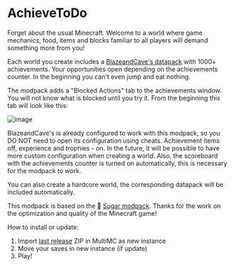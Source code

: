 # AchieveToDo

Forget about the usual Minecraft. Welcome to a world where game mechanics, food, items and blocks familiar to all players will demand something more from you!

Each world you create includes a [BlazeandCave's datapack](https://www.planetminecraft.com/data-pack/blazeandcave-s-advancements-pack-1-12/) with 1000+ achievements. Your opportunities open depending on the achievements counter. In the beginning you can't even jump and eat nothing. 

The modpack adds a "Blocked Actions" tab to the achievements window. You will not know what is blocked until you try it. From the beginning this tab will look like this:

![image](https://user-images.githubusercontent.com/96978370/199967140-315aabf5-42ad-4c68-9f43-05e92781c39f.png)

BlazeandCave's is already configured to work with this modpack, so you DO NOT need to open its configuration using cheats. Achievement items off, experience and trophies - on. In the future, it will be possible to have more custom configuration when creating a world. Also, the scoreboard with the achievements counter is turned on automatically, this is necessary for the modpack to work.

You can also create a hardcore world, the corresponding datapack will be included automatically.

This modpack is based on the 💜 [Sugar modpack](https://modrinth.com/modpack/sugar). Thanks for the work on the optimization and quality of the Minecraft game!

How to install or update:
1. Import [last release](https://github.com/diskree/AchieveToDo/releases/latest) ZIP in MultiMC as new instance
2. Move your saves in new instance (if update)
3. Play!
